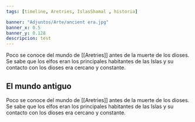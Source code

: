 ```yaml
---
tags: [timeline, Aretries, IslasShamal , historia]

banner: "Adjuntos/Arte/ancient era.jpg"
banner_x: 0.5
banner_y: 0.128
descripcion: test
---
```

<span 
	  class='ob-timelines' 
	  data-date='-3000-00-00-00' 
	  data-title='El mundo antiguo' 
	  data-class='white' 
	 data-type="range"
	 data-title='El mundo antiguo' 
	 data-img = 'Adjuntos/Arte/ancient era.jpg'
	  data-end='-2700-02-00-00' > 
	Poco se conoce del mundo de [[Aretries]] antes de la muerte de los dioses. Se sabe que los elfos eran los principales habitantes de las Islas y su contacto con los dioses era cercano y constante.
</span>
## El mundo antiguo

Poco se conoce del mundo de [[Aretries]] antes de la muerte de los dioses. Se sabe que los elfos eran los principales habitantes de las Islas y su contacto con los dioses era cercano y constante.